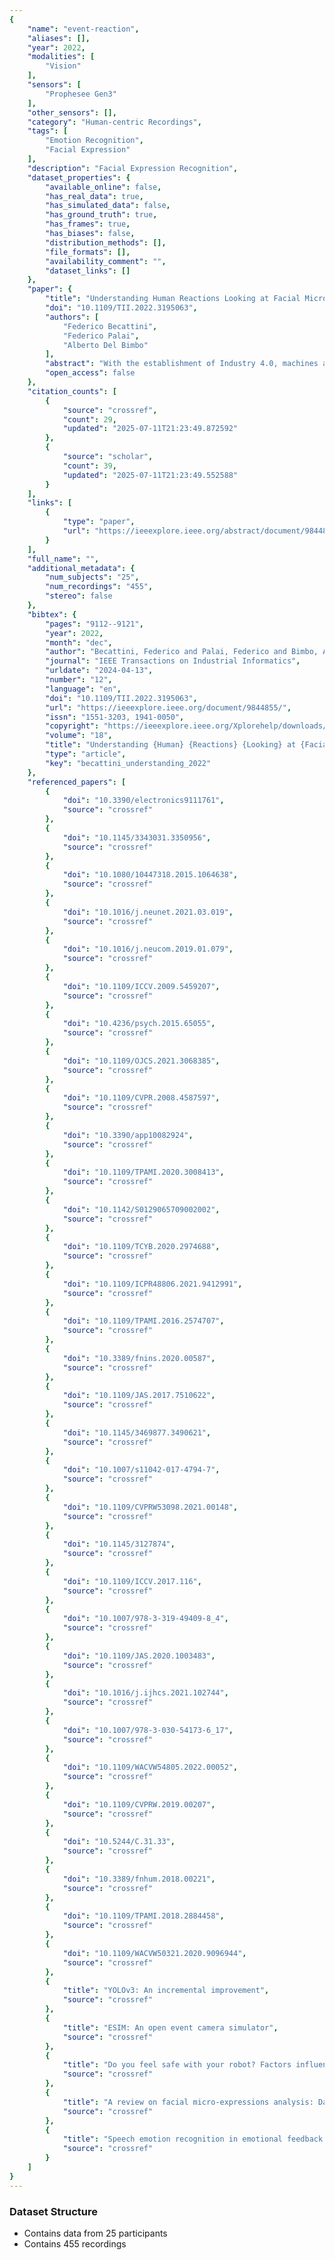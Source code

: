 ```yaml
---
{
    "name": "event-reaction",
    "aliases": [],
    "year": 2022,
    "modalities": [
        "Vision"
    ],
    "sensors": [
        "Prophesee Gen3"
    ],
    "other_sensors": [],
    "category": "Human-centric Recordings",
    "tags": [
        "Emotion Recognition",
        "Facial Expression"
    ],
    "description": "Facial Expression Recognition",
    "dataset_properties": {
        "available_online": false,
        "has_real_data": true,
        "has_simulated_data": false,
        "has_ground_truth": true,
        "has_frames": true,
        "has_biases": false,
        "distribution_methods": [],
        "file_formats": [],
        "availability_comment": "",
        "dataset_links": []
    },
    "paper": {
        "title": "Understanding Human Reactions Looking at Facial Microexpressions With an Event Camera",
        "doi": "10.1109/TII.2022.3195063",
        "authors": [
            "Federico Becattini",
            "Federico Palai",
            "Alberto Del Bimbo"
        ],
        "abstract": "With the establishment of Industry 4.0, machines are now required to interact with workers. By observing biometrics they can assess if humans are authorized, or mentally and physically \ufb01t to work. Understanding body language, makes human\u2013machine interaction more natural, secure, and effective. Nonetheless, traditional cameras have limitations; low frame rate and dynamic range hinder a comprehensive human understanding. This poses a challenge, since faces undergo frequent instantaneous microexpressions. In addition, this is privacy-sensitive information that must be protected. We propose to model expressions with event cameras, bio-inspired vision sensors that have found application within the Industry 4.0 scope. They capture motion at millisecond rates and work under challenging conditions like low illumination and highly dynamic scenes. Such cameras are also privacy-preserving, making them extremely interesting for industry. We show that using event cameras, we can understand human reactions by only observing facial expressions. Comparison with red-green-blue (RGB)-based modeling demonstrates improved effectiveness and robustness.",
        "open_access": false
    },
    "citation_counts": [
        {
            "source": "crossref",
            "count": 29,
            "updated": "2025-07-11T21:23:49.872592"
        },
        {
            "source": "scholar",
            "count": 39,
            "updated": "2025-07-11T21:23:49.552588"
        }
    ],
    "links": [
        {
            "type": "paper",
            "url": "https://ieeexplore.ieee.org/abstract/document/9844855"
        }
    ],
    "full_name": "",
    "additional_metadata": {
        "num_subjects": "25",
        "num_recordings": "455",
        "stereo": false
    },
    "bibtex": {
        "pages": "9112--9121",
        "year": 2022,
        "month": "dec",
        "author": "Becattini, Federico and Palai, Federico and Bimbo, Alberto Del",
        "journal": "IEEE Transactions on Industrial Informatics",
        "urldate": "2024-04-13",
        "number": "12",
        "language": "en",
        "doi": "10.1109/TII.2022.3195063",
        "url": "https://ieeexplore.ieee.org/document/9844855/",
        "issn": "1551-3203, 1941-0050",
        "copyright": "https://ieeexplore.ieee.org/Xplorehelp/downloads/license-information/IEEE.html",
        "volume": "18",
        "title": "Understanding {Human} {Reactions} {Looking} at {Facial} {Microexpressions} {With} an {Event} {Camera}",
        "type": "article",
        "key": "becattini_understanding_2022"
    },
    "referenced_papers": [
        {
            "doi": "10.3390/electronics9111761",
            "source": "crossref"
        },
        {
            "doi": "10.1145/3343031.3350956",
            "source": "crossref"
        },
        {
            "doi": "10.1080/10447318.2015.1064638",
            "source": "crossref"
        },
        {
            "doi": "10.1016/j.neunet.2021.03.019",
            "source": "crossref"
        },
        {
            "doi": "10.1016/j.neucom.2019.01.079",
            "source": "crossref"
        },
        {
            "doi": "10.1109/ICCV.2009.5459207",
            "source": "crossref"
        },
        {
            "doi": "10.4236/psych.2015.65055",
            "source": "crossref"
        },
        {
            "doi": "10.1109/OJCS.2021.3068385",
            "source": "crossref"
        },
        {
            "doi": "10.1109/CVPR.2008.4587597",
            "source": "crossref"
        },
        {
            "doi": "10.3390/app10082924",
            "source": "crossref"
        },
        {
            "doi": "10.1109/TPAMI.2020.3008413",
            "source": "crossref"
        },
        {
            "doi": "10.1142/S0129065709002002",
            "source": "crossref"
        },
        {
            "doi": "10.1109/TCYB.2020.2974688",
            "source": "crossref"
        },
        {
            "doi": "10.1109/ICPR48806.2021.9412991",
            "source": "crossref"
        },
        {
            "doi": "10.1109/TPAMI.2016.2574707",
            "source": "crossref"
        },
        {
            "doi": "10.3389/fnins.2020.00587",
            "source": "crossref"
        },
        {
            "doi": "10.1109/JAS.2017.7510622",
            "source": "crossref"
        },
        {
            "doi": "10.1145/3469877.3490621",
            "source": "crossref"
        },
        {
            "doi": "10.1007/s11042-017-4794-7",
            "source": "crossref"
        },
        {
            "doi": "10.1109/CVPRW53098.2021.00148",
            "source": "crossref"
        },
        {
            "doi": "10.1145/3127874",
            "source": "crossref"
        },
        {
            "doi": "10.1109/ICCV.2017.116",
            "source": "crossref"
        },
        {
            "doi": "10.1007/978-3-319-49409-8_4",
            "source": "crossref"
        },
        {
            "doi": "10.1109/JAS.2020.1003483",
            "source": "crossref"
        },
        {
            "doi": "10.1016/j.ijhcs.2021.102744",
            "source": "crossref"
        },
        {
            "doi": "10.1007/978-3-030-54173-6_17",
            "source": "crossref"
        },
        {
            "doi": "10.1109/WACVW54805.2022.00052",
            "source": "crossref"
        },
        {
            "doi": "10.1109/CVPRW.2019.00207",
            "source": "crossref"
        },
        {
            "doi": "10.5244/C.31.33",
            "source": "crossref"
        },
        {
            "doi": "10.3389/fnhum.2018.00221",
            "source": "crossref"
        },
        {
            "doi": "10.1109/TPAMI.2018.2884458",
            "source": "crossref"
        },
        {
            "doi": "10.1109/WACVW50321.2020.9096944",
            "source": "crossref"
        },
        {
            "title": "YOLOv3: An incremental improvement",
            "source": "crossref"
        },
        {
            "title": "ESIM: An open event camera simulator",
            "source": "crossref"
        },
        {
            "title": "Do you feel safe with your robot? Factors influencing perceived safety in human-robot interaction based on subjective and objective measures",
            "source": "crossref"
        },
        {
            "title": "A review on facial micro-expressions analysis: Datasets, features and metrics",
            "source": "crossref"
        },
        {
            "title": "Speech emotion recognition in emotional feedback for human-robot interaction",
            "source": "crossref"
        }
    ]
}
---
```


### Dataset Structure

- Contains data from 25 participants
- Contains 455 recordings
